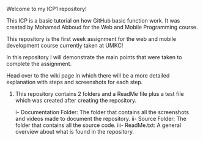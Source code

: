 Welcome to my ICP1 repository!

This ICP is a basic tutorial on how GitHub basic function work. It was created by Mohamad Abboud for the Web and Mobile Programming course.

This repository is the first week assignment for the web and mobile development course currently taken at UMKC!

In this repository I will demonstrate the main points that were taken to complete the assignment.

Head over to the wiki page in which there will be a more detailed explanation with steps and screenshots for each step.

1. This repository contains 2 folders and a ReadMe file plus a test file which was created after creating the repository.
    
    i- Documentation Folder: The folder that contains all the screenshots and videos made to document the repository.
    ii- Source Folder: The folder that contains all the source code.
    iii- ReadMe.txt: A general overview about what is found in the repository.
    
   
